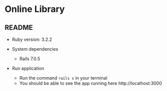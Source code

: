 # Online Library
## README

* Ruby version: 3.2.2

* System dependencies
  - Rails 7.0.5

* Run application
  - Run the command `rails s` in your terminal
  - You should be able to see the app running here http://localhost:3000
